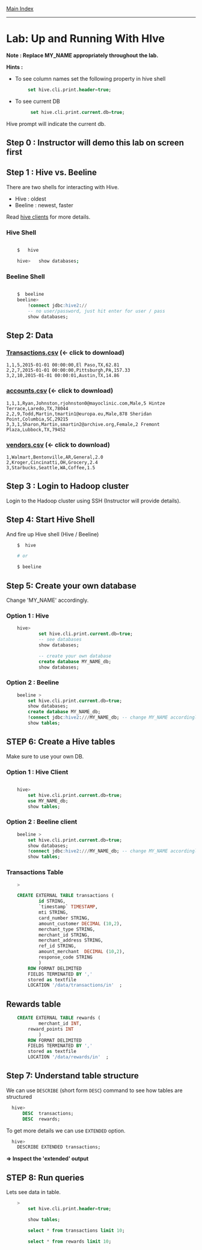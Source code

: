 <link rel='stylesheet' href='../assets/css/main.css'/>

[Main Index](../README.md)

-----

# Lab: Up and Running With HIve

**Note : Replace MY_NAME appropriately throughout the lab.**

**Hints :**

* To see column names set the following property in hive shell
```sql
        set hive.cli.print.header=true;
```

* To see current DB
```sql
         set hive.cli.print.current.db=true;
```
Hive prompt will indicate the current db.


## Step 0 : Instructor will demo this lab on screen first

## Step 1 : Hive vs. Beeline
There are two shells for interacting with Hive.
* Hive : oldest
* Beeline : newest, faster

Read  [hive clients](../README.md) for more details.

### Hive Shell
```bash

    $   hive

    hive>   show databases;
```

### Beeline Shell
```sql

    $  beeline
    beeline>   
        !connect jdbc:hive2://
        -- no user/password, just hit enter for user / pass
        show databases;

```

## Step 2: Data
### [Transactions.csv](../data/cc-data/transactions.csv) (<- click to download)
```
1,1,5,2015-01-01 00:00:00,El Paso,TX,62.81
2,2,7,2015-01-01 00:00:00,Pittsburgh,PA,157.33
3,2,10,2015-01-01 00:00:01,Austin,TX,14.86
```

### [accounts.csv](../data/cc-data/accounts.csv) (<- click to download)
```
1,1,1,Ryan,Johnston,rjohnston0@mayoclinic.com,Male,5 Hintze Terrace,Laredo,TX,78044
2,2,9,Todd,Martin,tmartin1@europa.eu,Male,878 Sheridan Point,Columbia,SC,29215
3,3,1,Sharon,Martin,smartin2@archive.org,Female,2 Fremont Plaza,Lubbock,TX,79452
```

### [vendors.csv](../data/cc-data/vendors.csv) (<- click to download)
```
1,Walmart,Bentonville,AR,General,2.0
2,Kroger,Cincinatti,OH,Grocery,2.4
3,Starbucks,Seattle,WA,Coffee,1.5
```

## Step 3 : Login to Hadoop cluster
Login to the Hadoop cluster using SSH  (Instructor will provide details).

## Step 4: Start Hive Shell

And fire up Hive shell (Hive / Beeline)

```bash
    $  hive

    # or

    $ beeline
```

## Step 5: Create your own database
Change 'MY_NAME' accordingly.

### Option 1 : Hive
```sql
    hive>    
            set hive.cli.print.current.db=true;
            -- see databases
            show databases;

            -- create your own database
            create database MY_NAME_db;
            show databases;
```

### Option 2 : Beeline
```sql
    beeline >
        set hive.cli.print.current.db=true;
        show databases;
        create database MY_NAME_db;
        !connect jdbc:hive2:///MY_NAME_db; -- change MY_NAME accordingly
        show tables;
```

## STEP 6: Create a Hive tables

Make sure to use your own DB.

### Option 1 : Hive Client
```sql

    hive>
        set hive.cli.print.current.db=true;
        use MY_NAME_db;
        show tables;

```

### Option 2 : Beeline client
```sql
    beeline >
        set hive.cli.print.current.db=true;
        show databases;
        !connect jdbc:hive2:///MY_NAME_db; -- change MY_NAME accordingly
        show tables;
```

### Transactions Table

```sql
    >

    CREATE EXTERNAL TABLE transactions (
            id STRING,
            `timestamp` TIMESTAMP,
            mti STRING,
            card_number STRING,
            amount_customer DECIMAL (10,2),
            merchant_type STRING,
            merchant_id STRING,
            merchant_address STRING,
            ref_id STRING,
            amount_merchant  DECIMAL (10,2),
            response_code STRING
            )
        ROW FORMAT DELIMITED
        FIELDS TERMINATED BY ','
        stored as textfile
        LOCATION '/data/transactions/in'  ;


```

## Rewards table

```sql
    CREATE EXTERNAL TABLE rewards (
            merchant_id INT,
	    reward_points INT
            )
        ROW FORMAT DELIMITED
        FIELDS TERMINATED BY ','
        stored as textfile
        LOCATION '/data/rewards/in'  ;


```


## Step 7: Understand table structure
We can use `DESCRIBE` (short form `DESC`) command to see how tables are structured

```sql
  hive>
      DESC  transactions;
      DESC  rewards;
```

To get more details we can use `EXTENDED` option.

```sql
  hive>
    DESCRIBE EXTENDED transactions;
```

**=> Inspect the 'extended' output**

## STEP 8:  Run queries
Lets see data in table.
```sql
    >  
        set hive.cli.print.header=true;

        show tables;

        select * from transactions limit 10;

        select * from rewards limit 10;

```

